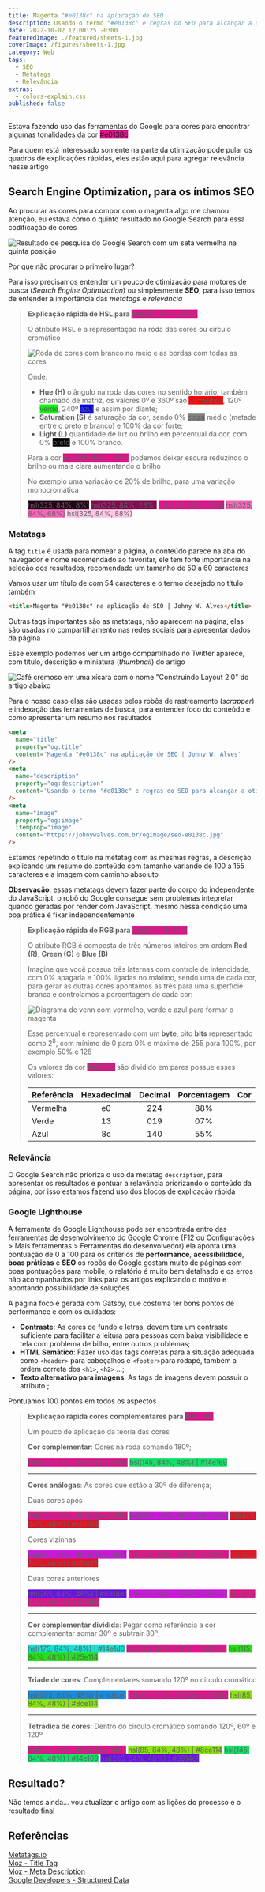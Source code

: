 ```yaml
---
title: Magenta "#e0138c" na aplicação de SEO
description: Usando o termo "#e0138c" e regras do SEO para alcançar a otimização em resultados nas ferramentas de busca
date: 2022-10-02 12:00:25 -0300
featuredImage: ./featured/sheets-1.jpg
coverImage: /figures/sheets-1.jpg
category: Web
tags:
  - SEO
  - Metatags
  - Relevância
extras:
  - colors-explain.css
published: false
---
```


Estava fazendo uso das ferramentas do Google para cores para encontrar algumas tonalidades da cor <span style="background-color: #e0138c;" class="text-color">#e0138c</span>

Para quem está interessado somente na parte da otimização pode pular os quadros de explicações rápidas, eles estão aqui para agregar relevância nesse artigo

## Search Engine Optimization, para os íntimos SEO

Ao procurar as cores para compor com o magenta algo me chamou atenção, eu estava como o quinto resultado no Google Search para essa codificação de cores

![Resultado de pesquisa do Google Search com um seta vermelha na quinta posição](/figures/seo_cor_2022-09-28.png "Box Shadow | Johny W. Alves 5ª posição")

Por que não procurar o primeiro lugar?

Para isso precisamos entender um pouco de otimização para motores de busca (_Search Engine Optimization_) ou simplesmente **SEO**, para isso temos de entender a importância das _metatags_ e _relevância_

<blockquote>

**Explicação rápida de HSL para** <span style="background-color: hsl(325, 84%, 48%);" class="text-color">hsl(325, 84%, 48%)</span>

O atributo HSL é a representação na roda das cores ou círculo cromático

![Roda de cores com branco no meio e as bordas com todas as cores](/figures/hue-colors-e0138c.svg)

Onde:

- **Hue (H)** o ângulo na roda das cores no sentido horário, também chamado de matriz, os valores 0º e 360º são <span style="background-color: hsl(0, 100%, 50%);" class="text-color">vermelhos</span>, 120º <span style="background-color: hsl(120, 100%, 50%);" class="text-color light">verde</span>, 240º <span style="background-color: hsl(240, 100%, 50%);" class="text-color">azul</span> e assim por diante;
- **Saturation (S)** é saturação da cor, sendo 0% <span style="background-color: hsl(0, 0%, 50%);" class="text-color">cinza</span> médio (metade entre o preto e branco) e 100% da cor forte;
- **Light (L)** quantidade de luz ou brilho em percentual da cor, com 0% <span style="background-color: hsl(0, 0%, 0%);" class="text-color">preto</span> e 100% <span style="background-color: hsl(0, 0%, 100%);" class="text-color light">branco</span>.

Para a cor <span style="background-color: hsl(325, 84%, 48%);" class="text-color">hsl(325, 84%, 48%)</span> podemos deixar escura reduzindo o brilho ou mais clara aumentando o brilho

No exemplo uma variação de 20% de brilho, para uma variação monocromática

<div class="five-colors">
  <span style="background-color: hsl(325, 84%, 8%);" class="text-color">hsl(325, 84%, 8%)</span>
  <span style="background-color: hsl(325, 84%, 28%);" class="text-color">hsl(325, 84%, 28%)</span>
  <span style="background-color: hsl(325, 84%, 48%);" class="text-color">hsl(325, 84%, 48%)</span>
  <span style="background-color: hsl(325, 84%, 68%);" class="text-color">hsl(325, 84%, 68%)</span>
  <span style="background-color: hsl(325, 84%, 88%);" class="text-color light">hsl(325, 84%, 88%)</span>
</div>

</blockquote>

### Metatags

A tag `title` é usada para nomear a página, o conteúdo parece na aba do navegador e nome recomendado ao favoritar, ele tem forte importância na seleção dos resultados, recomendado um tamanho de 50 a 60 caracteres

Vamos usar um título de com 54 caracteres e o termo desejado no título também

```html
<title>Magenta "#e0138c" na aplicação de SEO | Johny W. Alves</title>
```

Outras tags importantes são as metatags, não aparecem na página, elas são usadas no compartilhamento nas redes sociais para apresentar dados da página

Esse exemplo podemos ver um artigo compartilhado no Twitter aparece, com título, descrição e miniatura (_thumbnail_) do artigo

![Café cremoso em uma xícara com o nome "Construindo Layout 2.0" do artigo abaixo](/figures/og_gastby_before.png "Compartilhamento de postagem no Twitter")

Para o nosso caso elas são usadas pelos robôs de rastreamento (_scrapper_) e indexação das ferramentas de busca, para entender foco do conteúdo e como apresentar um resumo nos resultados

```html
<meta
  name="title"
  property="og:title"
  content='Magenta "#e0138c" na aplicação de SEO | Johny W. Alves'
/>
<meta
  name="description"
  property="og:description"
  content='Usando o termo "#e0138c" e regras do SEO para alcançar a otimização em resultados nas ferramentas de busca'
/>
<meta
  name="image"
  property="og:image"
  itemprop="image"
  content="https://johnywalves.com.br/ogimage/seo-e0138c.jpg"
/>
```

Estamos repetindo o título na metatag com as mesmas regras, a descrição explicando um resumo do conteúdo com tamanho variando de 100 a 155 caracteres e a imagem com caminho absoluto

**Observação**: essas metatags devem fazer parte do corpo do independente do JavaScript, o robô do Google consegue sem problemas intepretar quando geradas por render com JavaScript, mesmo nessa condição uma boa prática é fixar independentemente

<blockquote>

**Explicação rápida de RGB para** <span style="background-color: rgb(224, 19, 140);" class="text-color">rgb(224, 19, 140)</span>

O atributo RGB é composta de três números inteiros em ordem **Red (R)**, **Green (G)** e **Blue (B)**

Imagine que você possua três laternas com controle de intencidade, com 0% apagada e 100% ligadas no máximo, sendo uma de cada cor, para gerar as outras cores apontamos as três para uma superfície branca e controlamos a porcentagem de cada cor:

![Diagrama de venn com vermelho, verde e azul para formar o magenta](/figures/venn-colors-e0138c.svg)

Esse percentual é representado com um **byte**, oito **bits** representado como 2<sup>8</sup>, com mínimo de 0 para 0% e máximo de 255 para 100%, por exemplo 50% é 128

Os valores da cor <span style="background-color: #e0138c;" class="text-color">#e0138c</span> são dividido em pares possue esses valores:

| Referência | Hexadecimal | Decimal | Porcentagem |                       Cor                       |
| :--------- | :---------: | :-----: | :---------: | :---------------------------------------------: |
| Vermelha   |     e0      |   224   |     88%     |  <div class="rect-color red"><div></div></div>  |
| Verde      |     13      |   019   |     07%     | <div class="rect-color green"><div></div></div> |
| Azul       |     8c      |   140   |     55%     | <div class="rect-color blue"><div></div></div>  |

</blockquote>

### Relevância

O Google Search não prioriza o uso da metatag `description`, para apresentar os resultados e pontuar a relavância priorizando o conteúdo da página, por isso estamos fazend uso dos blocos de explicação rápida

### Google Lighthouse

A ferramenta de Google Lighthouse pode ser encontrada entro das ferramentas de desenvolvimento do Google Chrome (F12 ou Configurações > Mais ferramentas > Ferramentas do desenvolvedor) ela aponta uma pontuação de 0 a 100 para os critérios de **performance**, **acessibilidade**, **boas práticas** e **SEO** os robôs do Google gostam muito de páginas com boas pontuações para mobile, o relatório é muito bem detalhado e os erros não acompanhados por links para os artigos explicando o motivo e apontando possibilidade de soluções

A página foco é gerada com Gatsby, que costuma ter bons pontos de performance e com os cuidados:

- **Contraste**: As cores de fundo e letras, devem tem um contraste suficiente para facilitar a leitura para pessoas com baixa visibilidade e tela com problema de bilho, entre outros problemas;
- **HTML Semâtico**: Fazer uso das tags corretas para a situação adequada como `<header>` para cabeçalhos e `<footer>`para rodapé, também a ordem correta dos `<h1>`, `<h2>` ...;
- **Texto alternativo para imagens**: As tags de imagens devem possuir o atributo ;

Pontuamos 100 pontos em todos os aspectos

<blockquote>

**Explicação rápida cores complementares para** <span style="background-color: #e0138c;" class="text-color">#e0138c</span>

Um pouco de aplicação da teoria das cores

**Cor complementar**: Cores na roda somando 180º;

<div class="two-colors">
  <span style="background-color: hsl(325, 84%, 48%);" class="text-color">hsl(325, 84%, 48%) | #e0138c</span>
  <span style="background-color: hsl(145, 84%, 48%);" class="text-color light">hsl(145, 84%, 48%) | #14e169</span>
</div>

<hr/>

**Cores análogas**: As cores que estão a 30º de diferença;

Duas cores após

<div class="three-colors">
  <span style="background-color: hsl(325, 84%, 48%);" class="text-color">hsl(325, 84%, 48%) | #e0138c</span>
  <span style="background-color: hsl(295, 84%, 48%);" class="text-color light">hsl(355, 84%, 48%) | #e11425</span>
  <span style="background-color: hsl(355, 84%, 48%);" class="text-color light">hsl(025, 84%, 48%) | #e16914</span>
</div>

Cores vizinhas

<div class="three-colors">
  <span style="background-color: hsl(295, 84%, 48%);" class="text-color light">hsl(295, 84%, 48%) | #d014e1</span>
  <span style="background-color: hsl(325, 84%, 48%);" class="text-color">hsl(325, 84%, 48%) | #e0138c</span>
  <span style="background-color: hsl(355, 84%, 48%);" class="text-color light">hsl(355, 84%, 48%) | #e11425</span>
</div>

Duas cores anteriores

<div class="three-colors">
  <span style="background-color: hsl(265, 84%, 48%);" class="text-color">hsl(265, 84%, 48%) | #6914e1</span>
  <span style="background-color: hsl(295, 84%, 48%);" class="text-color light">hsl(295, 84%, 48%) | #d014e1</span>
  <span style="background-color: hsl(325, 84%, 48%);" class="text-color">hsl(325, 84%, 48%) | #e0138c</span>
</div>

<hr/>

**Cor complementar dividida**: Pegar como referência a cor complementar somar 30º e subtrair 30º;

<div class="three-colors">
  <span style="background-color: hsl(175, 84%, 48%);" class="text-color light">hsl(175, 84%, 48%) | #14e1d0</span>
  <span style="background-color: hsl(325, 84%, 48%);" class="text-color">hsl(325, 84%, 48%) | #e0138c</span>
  <span style="background-color: hsl(115, 84%, 48%);" class="text-color light">hsl(115, 84%, 48%) | #25e114</span>
</div>

<hr/>

**Triade de cores**: Complementares somando 120º no círculo cromático

<div class="three-colors">
  <span style="background-color: hsl(205, 84%, 48%);" class="text-color">hsl(205, 84%, 48%) | #148ce1</span>
  <span style="background-color: hsl(325, 84%, 48%);" class="text-color">hsl(325, 84%, 48%) | #e0138c</span>
  <span style="background-color: hsl(85, 84%, 48%);" class="text-color light">hsl(85, 84%, 48%) | #8ce114</span>
</div>
 
<hr/>

**Tetrádica de cores**: Dentro do círculo cromático somando 120º, 60º e 120º

<div class="four-colors">
  <span style="background-color: hsl(325, 84%, 48%);" class="text-color">hsl(325, 84%, 48%) | #e1148c</span>
  <span style="background-color: hsl(85, 84%, 48%);" class="text-color light">hsl(85, 84%, 48%) | #8ce114</span>
  <span style="background-color: hsl(145, 84%, 48%);" class="text-color light">hsl(145, 84%, 48%) | #14e169</span>
  <span style="background-color: hsl(265, 84%, 48%);" class="text-color light">hsl(265, 84%, 48%) | #6914e1</span>
</div>

</blockquote>

## Resultado?

Não temos ainda... vou atualizar o artigo com as lições do processo e o resultado final

## Referências

[Metatags.io](https://metatags.io/)  
[Moz - Title Tag](https://moz.com/learn/seo/title-tag)  
[Moz - Meta Description](https://moz.com/learn/seo/meta-description)  
[Google Developers - Structured Data](https://developers.google.com/search/docs/advanced/structured-data)

